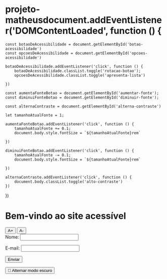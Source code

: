 # projeto-matheusdocument.addEventListener('DOMContentLoaded', function () {  
    const botaoDeAcessibilidade = document.getElementById('botao-acessibilidade')
    const opcoesDeAcessibilidade = document.getElementById('opcoes-acessibilidade')

    botaoDeAcessibilidade.addEventListener('click', function () {
        botaoDeAcessibilidade.classList.toggle('rotacao-botao');
        opcoesDeAcessibilidade.classList.toggle('apresenta-lista')

    })

    const aumentaFonteBotao = document.getElementById('aumentar-fonte');
    const diminuiFonteBotao = document.getElementById('diminuir-fonte');

    const alternaContraste = document.getElementById('alterna-contraste')

    let tamanhoAtualFonte = 1;

    aumentaFonteBotao.addEventListener('click', function () {
        tamanhoAtualFonte += 0.1;
        document.body.style.fontSize = `${tamanhoAtualFonte}rem`

    })

    diminuiFonteBotao.addEventListener('click', function () {
        tamanhoAtualFonte -= 0.1;
        document.body.style.fontSize = `${tamanhoAtualFonte}rem`

    })

    alternaContraste.addEventListener('click', function () {
        document.body.classList.toggle('alto-contraste')
    })


})
<a href="#conteudo" class="skip-link">Pular para o conteúdo principal</a>

<style>
  .skip-link {
    position: absolute;
    left: -999px;
    top: auto;
    background: #000;
    color: #fff;
    padding: 8px;
  }
  .skip-link:focus {
    left: 10px;
    top: 10px;
  }
</style>

<main id="conteudo">
  <h1>Bem-vindo ao site acessível</h1>
</main>
<button onclick="aumentarFonte()">A+</button>
<button onclick="diminuirFonte()">A-</button>

<script>
  let tamanho = 16;
  function aumentarFonte() {
    tamanho += 2;
    document.body.style.fontSize = tamanho + "px";
  }
  function diminuirFonte() {
    if (tamanho > 10) {
      tamanho -= 2;
      document.body.style.fontSize = tamanho + "px";
    }
  }
</script>
<form>
  <label for="nome">Nome:</label>
  <input type="text" id="nome" aria-required="true">

  <label for="email">E-mail:</label>
  <input type="email" id="email" aria-required="true">

  <button type="submit">Enviar</button>
</form>
<button onclick="toggleDark()">🌙 Alternar modo escuro</button>

<script>
  function toggleDark() {
    document.body.classList.toggle("dark");
  }
</script>

<style>
  .dark {
    background: #121212;
    color: #eee;
  }
</style>
